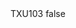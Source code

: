 <?xml version="1.0" encoding="UTF-8"?>
<CustomMetadata xmlns="http://soap.sforce.com/2006/04/metadata">
    <label>TXU103</label>
    <protected>false</protected>
</CustomMetadata>
